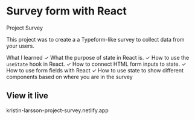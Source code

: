 # Survey form with React

Project Survey

This project was to create a a Typeform-like survey to collect data from your users.

What I learned
✓ What the purpose of state in React is.
✓ How to use the `useState` hook in React.
✓ How to connect HTML form inputs to state.
✓ How to use form fields with React
✓ How to use state to show different components based on where you are in the survey

## View it live

kristin-larsson-project-survey.netlify.app
